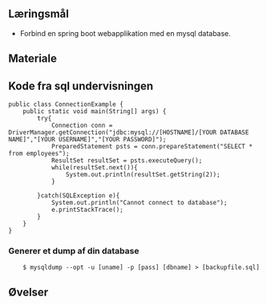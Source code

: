 
## Læringsmål
* Forbind en spring boot webapplikation med en mysql database.


## Materiale


## Kode fra sql undervisningen 

```
public class ConnectionExample {
    public static void main(String[] args) {
        try{
            Connection conn = DriverManager.getConnection("jdbc:mysql://[HOSTNAME]/[YOUR DATABASE NAME]","[YOUR USERNAME]","[YOUR PASSWORD]");
            PreparedStatement psts = conn.prepareStatement("SELECT * from employees");
            ResultSet resultSet = psts.executeQuery();
            while(resultSet.next()){
                System.out.println(resultSet.getString(2));
            }

        }catch(SQLException e){
            System.out.println("Cannot connect to database");
            e.printStackTrace();
        }
    }
}

```

 

### Generer et dump af din database

```
	$ mysqldump --opt -u [uname] -p [pass] [dbname] > [backupfile.sql]
```


## Øvelser

